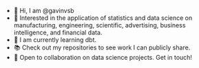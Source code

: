 - 👋 Hi, I am @gavinvsb
- 👀 Interested in the application of statistics and data science on manufacturing, engineering, scientific, advertising, business intelligence, and financial data.
- 🌱 I am currently learning dbt.
- 📚 Check out my repositories to see work I can publicly share.
- 💞️ Open to collaboration on data science projects. Get in touch!
